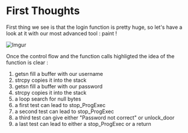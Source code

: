 # First Thoughts  

First thing we see is that the login function is pretty huge, so let's have a look at it with our most advanced tool : paint !

![Imgur](https://imgur.com/SwwwJNP.png)

Once the control flow and the function calls highligted the idea of the function is clear :  
1. getsn fill a buffer with our username
2. strcpy copies it into the stack
3. getsn fill a buffer with our password
4. strcpy copies it into the stack
5. a loop search for null bytes
6. a first test can lead to stop_ProgExec
7. a second test can lead to stop_ProgExec
8. a third test can give either "Password not correct" or unlock_door
9. a last test can lead to either a stop_ProgExec or a return

